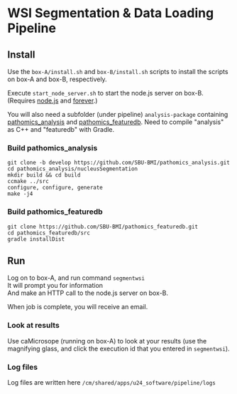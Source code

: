 <!-- @author tdiprima -->
# WSI Segmentation & Data Loading Pipeline

## Install
Use the `box-A/install.sh` and `box-B/install.sh` scripts to install the scripts on box-A and box-B, respectively.

Execute `start_node_server.sh` to start the node.js server on box-B.  (Requires [node.js](https://nodejs.org) and [forever](https://www.npmjs.com/package/forever).)

You will also need a subfolder (under pipeline) `analysis-package` containing [pathomics_analysis](https://github.com/SBU-BMI/pathomics_analysis) and [pathomics_featuredb](https://github.com/SBU-BMI/pathomics_featuredb).  Need to compile "analysis" as C++ and "featuredb" with Gradle.

### Build pathomics_analysis

```
git clone -b develop https://github.com/SBU-BMI/pathomics_analysis.git
cd pathomics_analysis/nucleusSegmentation
mkdir build && cd build
ccmake ../src
configure, configure, generate
make -j4
```

### Build pathomics_featuredb

```
git clone https://github.com/SBU-BMI/pathomics_featuredb.git
cd pathomics_featuredb/src
gradle installDist
```

## Run
Log on to box-A, and run command `segmentwsi`<br>
It will prompt you for information<br>
And make an HTTP call to the node.js server on box-B.

When job is complete, you will receive an email.

### Look at results
Use caMicrosope (running on box-A) to look at your results
(use the magnifying glass, and click the execution id that you entered in `segmentwsi`).

### Log files
Log files are written here `/cm/shared/apps/u24_software/pipeline/logs`
